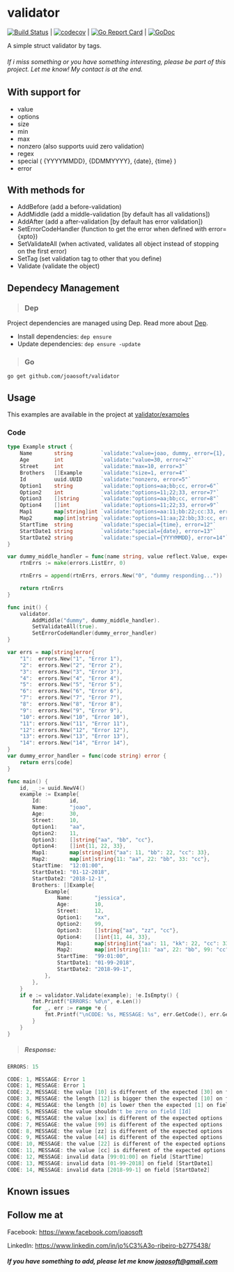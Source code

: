 # validator
[![Build Status](https://travis-ci.org/joaosoft/validator.svg?branch=master)](https://travis-ci.org/joaosoft/validator) | [![codecov](https://codecov.io/gh/joaosoft/validator/branch/master/graph/badge.svg)](https://codecov.io/gh/joaosoft/validator) | [![Go Report Card](https://goreportcard.com/badge/github.com/joaosoft/validator)](https://goreportcard.com/report/github.com/joaosoft/validator) | [![GoDoc](https://godoc.org/github.com/joaosoft/validator?status.svg)](https://godoc.org/github.com/joaosoft/validator)

A simple struct validator by tags.

###### If i miss something or you have something interesting, please be part of this project. Let me know! My contact is at the end.

## With support for
* value
* options
* size
* min 
* max 
* nonzero (also supports uuid zero validation)
* regex
* special ( {YYYYMMDD}, {DDMMYYYY}, {date}, {time} )
* error

## With methods for
* AddBefore (add a before-validation)
* AddMiddle (add a middle-validation [by default has all validations])
* AddAfter (add a after-validation [by default has error validation])
* SetErrorCodeHandler (function to get the error when defined with error={xpto})
* SetValidateAll (when activated, validates all object instead of stopping on the first error)
* SetTag (set validation tag to other that you define)
* Validate (validate the object)

## Dependecy Management 
>### Dep

Project dependencies are managed using Dep. Read more about [Dep](https://github.com/golang/dep).
* Install dependencies: `dep ensure`
* Update dependencies: `dep ensure -update`


>### Go
```
go get github.com/joaosoft/validator
```

## Usage 
This examples are available in the project at [validator/examples](https://github.com/joaosoft/validator/tree/master/examples)

### Code
```go
type Example struct {
	Name       string         `validate:"value=joao, dummy, error={1}, max=10"`
	Age        int            `validate:"value=30, error=2"`
	Street     int            `validate:"max=10, error=3"`
	Brothers   []Example      `validate:"size=1, error=4"`
	Id         uuid.UUID      `validate:"nonzero, error=5"`
	Option1    string         `validate:"options=aa;bb;cc, error=6"`
	Option2    int            `validate:"options=11;22;33, error=7"`
	Option3    []string       `validate:"options=aa;bb;cc, error=8"`
	Option4    []int          `validate:"options=11;22;33, error=9"`
	Map1       map[string]int `validate:"options=aa:11;bb:22;cc:33, error=10"`
	Map2       map[int]string `validate:"options=11:aa;22:bb;33:cc, error=11"`
	StartTime  string         `validate:"special={time}, error=12"`
	StartDate1 string         `validate:"special={date}, error=13"`
	StartDate2 string         `validate:"special={YYYYMMDD}, error=14"`
}

var dummy_middle_handler = func(name string, value reflect.Value, expected interface{}, errs *errors.ListErr) errors.ListErr {
	rtnErrs := make(errors.ListErr, 0)

	rtnErrs = append(rtnErrs, errors.New("0", "dummy responding..."))

	return rtnErrs
}

func init() {
	validator.
		AddMiddle("dummy", dummy_middle_handler).
		SetValidateAll(true).
		SetErrorCodeHandler(dummy_error_handler)
}

var errs = map[string]error{
	"1":  errors.New("1", "Error 1"),
	"2":  errors.New("2", "Error 2"),
	"3":  errors.New("3", "Error 3"),
	"4":  errors.New("4", "Error 4"),
	"5":  errors.New("5", "Error 5"),
	"6":  errors.New("6", "Error 6"),
	"7":  errors.New("7", "Error 7"),
	"8":  errors.New("8", "Error 8"),
	"9":  errors.New("9", "Error 9"),
	"10": errors.New("10", "Error 10"),
	"11": errors.New("11", "Error 11"),
	"12": errors.New("12", "Error 12"),
	"13": errors.New("13", "Error 13"),
	"14": errors.New("14", "Error 14"),
}
var dummy_error_handler = func(code string) error {
	return errs[code]
}

func main() {
	id, _ := uuid.NewV4()
	example := Example{
		Id:         id,
		Name:       "joao",
		Age:        30,
		Street:     10,
		Option1:    "aa",
		Option2:    11,
		Option3:    []string{"aa", "bb", "cc"},
		Option4:    []int{11, 22, 33},
		Map1:       map[string]int{"aa": 11, "bb": 22, "cc": 33},
		Map2:       map[int]string{11: "aa", 22: "bb", 33: "cc"},
		StartTime:  "12:01:00",
		StartDate1: "01-12-2018",
		StartDate2: "2018-12-1",
		Brothers: []Example{
			Example{
				Name:       "jessica",
				Age:        10,
				Street:     12,
				Option1:    "xx",
				Option2:    99,
				Option3:    []string{"aa", "zz", "cc"},
				Option4:    []int{11, 44, 33},
				Map1:       map[string]int{"aa": 11, "kk": 22, "cc": 33},
				Map2:       map[int]string{11: "aa", 22: "bb", 99: "cc"},
				StartTime:  "99:01:00",
				StartDate1: "01-99-2018",
				StartDate2: "2018-99-1",
			},
		},
	}
	if e := validator.Validate(example); !e.IsEmpty() {
		fmt.Printf("ERRORS: %d\n", e.Len())
		for _, err := range *e {
			fmt.Printf("\nCODE: %s, MESSAGE: %s", err.GetCode(), err.GetError())
		}
	}
}
```

> ##### Response:
```go
ERRORS: 15

CODE: 1, MESSAGE: Error 1
CODE: 1, MESSAGE: Error 1
CODE: 2, MESSAGE: the value [10] is different of the expected [30] on field [Age]
CODE: 3, MESSAGE: the length [12] is bigger then the expected [10] on field [Street]
CODE: 4, MESSAGE: the length [0] is lower then the expected [1] on field [Brothers]
CODE: 5, MESSAGE: the value shouldn't be zero on field [Id]
CODE: 6, MESSAGE: the value [xx] is different of the expected options [aa;bb;cc] on field [Option1]
CODE: 7, MESSAGE: the value [99] is different of the expected options [11;22;33] on field [Option2]
CODE: 8, MESSAGE: the value [zz] is different of the expected options [aa;bb;cc] on field [Option3]
CODE: 9, MESSAGE: the value [44] is different of the expected options [11;22;33] on field [Option4]
CODE: 10, MESSAGE: the value [22] is different of the expected options [aa:11;bb:22;cc:33] on field [Map1]
CODE: 11, MESSAGE: the value [cc] is different of the expected options [11:aa;22:bb;33:cc] on field [Map2]
CODE: 12, MESSAGE: invalid data [99:01:00] on field [StartTime] 
CODE: 13, MESSAGE: invalid data [01-99-2018] on field [StartDate1] 
CODE: 14, MESSAGE: invalid data [2018-99-1] on field [StartDate2] 
```

## Known issues

## Follow me at
Facebook: https://www.facebook.com/joaosoft

LinkedIn: https://www.linkedin.com/in/jo%C3%A3o-ribeiro-b2775438/

##### If you have something to add, please let me know joaosoft@gmail.com
